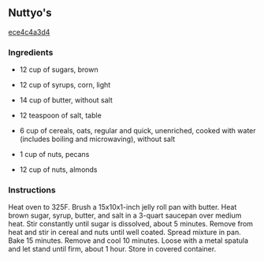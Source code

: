 ## Nuttyo's

[ece4c4a3d4](http://www.food.com/recipe/nuttyos-94352)

### Ingredients

 - 12 cup of sugars, brown

 - 12 cup of syrups, corn, light

 - 14 cup of butter, without salt

 - 12 teaspoon of salt, table

 - 6 cup of cereals, oats, regular and quick, unenriched, cooked with water (includes boiling and microwaving), without salt

 - 1 cup of nuts, pecans

 - 12 cup of nuts, almonds

### Instructions

Heat oven to 325F. Brush a 15x10x1-inch jelly roll pan with butter. Heat brown sugar, syrup, butter, and salt in a 3-quart saucepan over medium heat. Stir constantly until sugar is dissolved, about 5 minutes. Remove from heat and stir in cereal and nuts until well coated. Spread mixture in pan. Bake 15 minutes. Remove and cool 10 minutes. Loose with a metal spatula and let stand until firm, about 1 hour. Store in covered container.